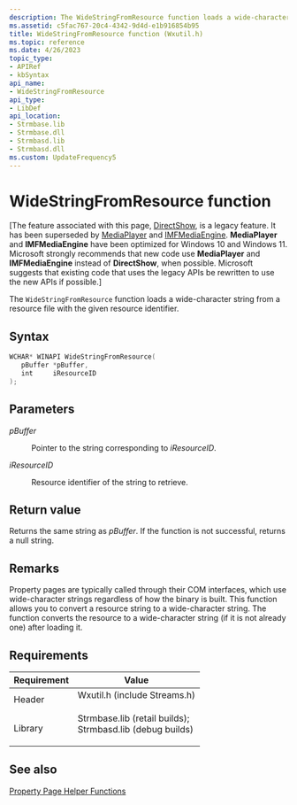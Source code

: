 ```yaml
---
description: The WideStringFromResource function loads a wide-character string from a resource file with the given resource identifier.
ms.assetid: c5fac767-20c4-4342-9d4d-e1b916854b95
title: WideStringFromResource function (Wxutil.h)
ms.topic: reference
ms.date: 4/26/2023
topic_type: 
- APIRef
- kbSyntax
api_name: 
- WideStringFromResource
api_type: 
- LibDef
api_location: 
- Strmbase.lib
- Strmbase.dll
- Strmbasd.lib
- Strmbasd.dll
ms.custom: UpdateFrequency5
---
```


# WideStringFromResource function

\[The feature associated with this page, [DirectShow](/windows/win32/directshow/directshow), is a legacy feature. It has been superseded by [MediaPlayer](/uwp/api/Windows.Media.Playback.MediaPlayer) and [IMFMediaEngine](/windows/win32/api/mfmediaengine/nn-mfmediaengine-imfmediaengine). **MediaPlayer** and **IMFMediaEngine** have been optimized for Windows 10 and Windows 11. Microsoft strongly recommends that new code use **MediaPlayer** and **IMFMediaEngine** instead of **DirectShow**, when possible. Microsoft suggests that existing code that uses the legacy APIs be rewritten to use the new APIs if possible.\]

The `WideStringFromResource` function loads a wide-character string from a resource file with the given resource identifier.

## Syntax


```C++
WCHAR* WINAPI WideStringFromResource(
   pBuffer *pBuffer,
   int     iResourceID
);
```



## Parameters

<dl> <dt>

*pBuffer* 
</dt> <dd>

Pointer to the string corresponding to *iResourceID*.

</dd> <dt>

*iResourceID* 
</dt> <dd>

Resource identifier of the string to retrieve.

</dd> </dl>

## Return value

Returns the same string as *pBuffer*. If the function is not successful, returns a null string.

## Remarks

Property pages are typically called through their COM interfaces, which use wide-character strings regardless of how the binary is built. This function allows you to convert a resource string to a wide-character string. The function converts the resource to a wide-character string (if it is not already one) after loading it.

## Requirements



| Requirement | Value |
|--------------------|--------------------------------------------------------------------------------------------------------------------------------------------------------------------------------------------|
| Header<br/>  | <dl> <dt>Wxutil.h (include Streams.h)</dt> </dl>                                                                                    |
| Library<br/> | <dl> <dt>Strmbase.lib (retail builds); </dt> <dt>Strmbasd.lib (debug builds)</dt> </dl> |



## See also

<dl> <dt>

[Property Page Helper Functions](property-page-helper-functions.md)
</dt> </dl>

 

 




